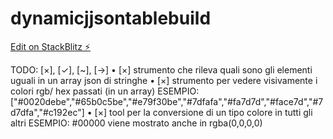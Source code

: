 # dynamicjjsontablebuild

[Edit on StackBlitz ⚡️](https://stackblitz.com/edit/dynamicjjsontablebuild)

TODO: [×], [✓], [~], [→] 
 • [×] strumento che rileva quali sono gli elementi uguali in un array json di stringhe
 • [×] strumento per vedere visivamente i colori rgb/ hex passati (in un array)
       ESEMPIO: ["#0020debe","#65b0c5be","#e79f30be","#7dfafa","#fa7d7d","#face7d","#7d7dfa","#c192ec"]
 • [×] tool per la conversione di un tipo colore in tutti gli altri 
       ESEMPIO: #00000 viene mostrato anche in rgba(0,0,0,0)